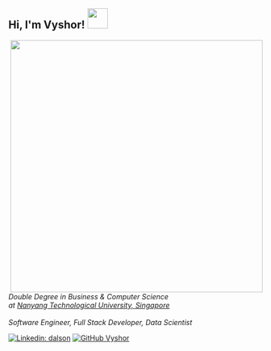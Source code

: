 <h2> Hi, I'm Vyshor! <img src="https://media.giphy.com/media/USV0ym3bVWQJJmNu3N/giphy.gif" width="40"></h2>
<img align='right' src="https://imgur.com/1mpLLXa.gif" width="500">
<p><em>Double Degree in Business & Computer Science <br>at <a href="https://www.ntu.edu.sg/">Nanyang Technological University, Singapore</a></br></br>Software Engineer, Full Stack Developer, Data Scientist 
</em></p>

[![Linkedin: dalson](https://img.shields.io/badge/-dalson-blue?style=flat-square&logo=Linkedin&logoColor=white&link=https://www.linkedin.com/in/dalsonutn/)](https://www.linkedin.com/in/dalsonutn/)
[![GitHub Vyshor](https://img.shields.io/github/followers/vyshor?label=follow&style=social)](https://github.com/vyshor)

